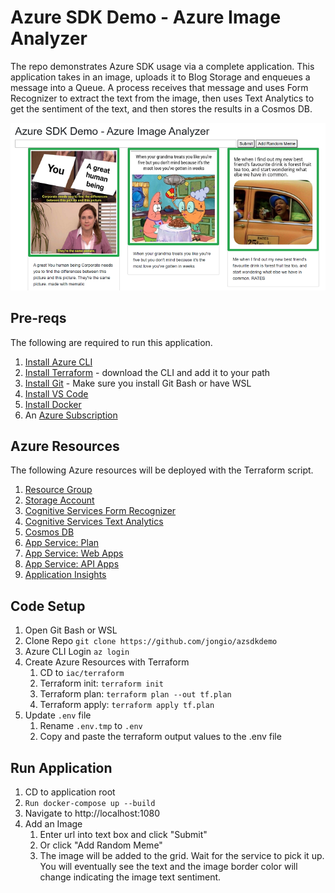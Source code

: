 # Azure SDK Demo - Azure Image Analyzer

The repo demonstrates Azure SDK usage via a complete application.  This application takes in an image, uploads it to Blog Storage and enqueues a message into a Queue.  A process receives that message and uses Form Recognizer to extract the text from the image, then uses Text Analytics to get the sentiment of the text, and then stores the results in a Cosmos DB.

![](assets/hero.png)

## Pre-reqs

The following are required to run this application.

1. [Install Azure CLI](https://aka.ms/azcliget)
1. [Install Terraform](https://terraform.io) - download the CLI and add it to your path
1. [Install Git](https://git-scm.com/downloads) - Make sure you install Git Bash or have WSL
1. [Install VS Code](https://code.visualstudio.com/)
1. [Install Docker](https://docs.docker.com/get-docker/)
1. An [Azure Subscription](https://azure.microsoft.com/en-us/free/)

## Azure Resources

The following Azure resources will be deployed with the Terraform script.

1. [Resource Group](https://docs.microsoft.com/en-us/azure/azure-resource-manager/management/overview#resource-groups)
1. [Storage Account](https://docs.microsoft.com/en-us/azure/storage/common/storage-introduction)
1. [Cognitive Services Form Recognizer](https://docs.microsoft.com/en-us/azure/cognitive-services/form-recognizer/overview)
1. [Cognitive Services Text Analytics](https://azure.microsoft.com/en-us/services/cognitive-services/text-analytics/)
1. [Cosmos DB](https://docs.microsoft.com/en-us/azure/cosmos-db/introduction)
1. [App Service: Plan](https://docs.microsoft.com/en-us/azure/app-service/overview-hosting-plans)
1. [App Service: Web Apps](https://azure.microsoft.com/en-us/services/app-service/web/)
1. [App Service: API Apps](https://azure.microsoft.com/en-us/services/app-service/api/)
1. [Application Insights](https://docs.microsoft.com/en-us/azure/azure-monitor/app/app-insights-overview)

## Code Setup

1. Open Git Bash or WSL
1. Clone Repo
   `git clone https://github.com/jongio/azsdkdemo`
1. Azure CLI Login
   `az login`
1. Create Azure Resources with Terraform
   1. CD to `iac/terraform`
   1. Terraform init: `terraform init`
   1. Terraform plan: `terraform plan --out tf.plan`
   1. Terraform apply: `terraform apply tf.plan`
1. Update `.env` file
   1. Rename `.env.tmp` to `.env`
   1. Copy and paste the terraform output values to the .env file

## Run Application

1. CD to application root
1. `Run docker-compose up --build`
1. Navigate to http://localhost:1080
1. Add an Image
   1. Enter url into text box and click "Submit"
   1. Or click "Add Random Meme"
   1. The image will be added to the grid. Wait for the service to pick it up. You will eventually see the text and the image border color will change indicating the image text sentiment.